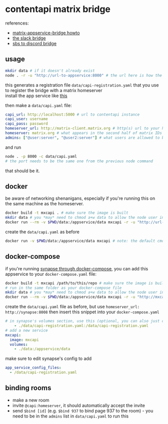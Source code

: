 # contentapi matrix bridge

references:
- [matrix-appservice-bridge howto](https://github.com/matrix-org/matrix-appservice-bridge/blob/develop/HOWTO.md)
- [the slack bridge](https://github.com/matrix-org/matrix-appservice-slack)
- [sbs to discord bridge](https://github.com/ilovecherries/discord-sbs-bridge)

## usage

```sh
mkdir data # if it doesn't already exist
node . -r -u "http://url-to-appservice:8000" # the url here is how the homeserver will try to access the appservice, the port is your choice
```
this generates a registration file `data/capi-registration.yaml` that you use to register the bridge with a matrix homeserver  
install the app service like [this](https://docs.mau.fi/bridges/general/registering-appservices.html)

then make a `data/capi.yaml` file:
```yaml
capi_url: http://localhost:5000 # url to contentapi instance
capi_user: username
capi_pass: password
homeserver_url: http://matrix-client.matrix.org # http(s) url to your homeserver
homeserver: matrix.org # what appears in the second half of matrix IDs
admins: ["@user:server", "@user2:server"] # what users are allowed to bind rooms
```
and run
```sh
node . -p 8000 -c data/capi.yaml
# the port needs to be the same one from the previous node command
```

that should be it.

## docker

be aware of networking shenanigans, especially if you're running this on the same machine as the homeserver.

```sh
docker build -t mxcapi . # make sure the image is built
mkdir data # you *may* need to chmod a+w data to allow the node user inside the container to write to the folder
docker run --rm -v $PWD/data:/appservice/data mxcapi -r -u "http://url-to-appservice:8000"
```

create the `data/capi.yaml` as before

```sh
docker run -v $PWD/data:/appservice/data mxcapi # note: the default cmd is `-p 8000 -c data/capi.yaml`, if you used a different port you'll need to include parameters here
```

## docker-compose

if you're running [synapse through docker-compose](https://github.com/matrix-org/synapse/blob/master/contrib/docker/docker-compose.yml), you can add this appservice to your `docker-compose.yaml` file:
```sh
docker build -t mxcapi /path/to/this/repo # make sure the image is built
# run in the same folder as your docker-compose file
mkdir data # you *may* need to chmod a+w data to allow the node user inside the container to write to the folder
docker run --rm -v $PWD/data:/appservice/data mxcapi -r -u "http://mxcapi:8000" # this url can be used verbatim
```
create the `data/capi.yaml` file as before, but use `homeserver_url: http://synapse:8008`
then insert this snippet into your `docker-compose.yaml`
```yaml
# in synapse's volumes section, use this (optional, you can also just copy the file into synapse's data directory manually)
    - ./data/capi-registration.yaml:/data/capi-registration.yaml
# add a new service
mxcapi:
  image: mxcapi
  volumes:
    - ./data:/appservice/data
```
make sure to edit synapse's config to add
```yaml
app_service_config_files:
  - /data/capi-registration.yaml
```

## binding rooms

- make a new room
- invite `@capi:homeserver`, it should automatically accept the invite
- send `$bind [id]` (e.g. `$bind 937` to bind page 937 to the room) - you need to be in the `admins` list in `data/capi.yaml` to run this
